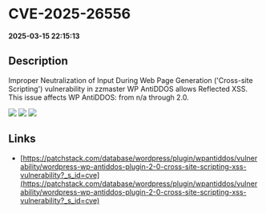 # CVE-2025-26556

**2025-03-15 22:15:13**

## Description
Improper Neutralization of Input During Web Page Generation ('Cross-site Scripting') vulnerability in zzmaster WP AntiDDOS allows Reflected XSS. This issue affects WP AntiDDOS: from n/a through 2.0.

![](https://img.shields.io/static/v1?label=Score&message=7.1&color=red)
![](https://img.shields.io/static/v1?label=Severity&message=HIGH&color=red)
![](https://img.shields.io/static/v1?label=CWE&message=XSS&color=green)

## Links
- [https://patchstack.com/database/wordpress/plugin/wpantiddos/vulnerability/wordpress-wp-antiddos-plugin-2-0-cross-site-scripting-xss-vulnerability?_s_id=cve](https://patchstack.com/database/wordpress/plugin/wpantiddos/vulnerability/wordpress-wp-antiddos-plugin-2-0-cross-site-scripting-xss-vulnerability?_s_id=cve)
